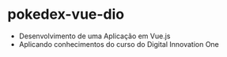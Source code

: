 # pokedex-vue-dio
- Desenvolvimento de uma Aplicação em Vue.js
- Aplicando conhecimentos do curso do Digital Innovation One
